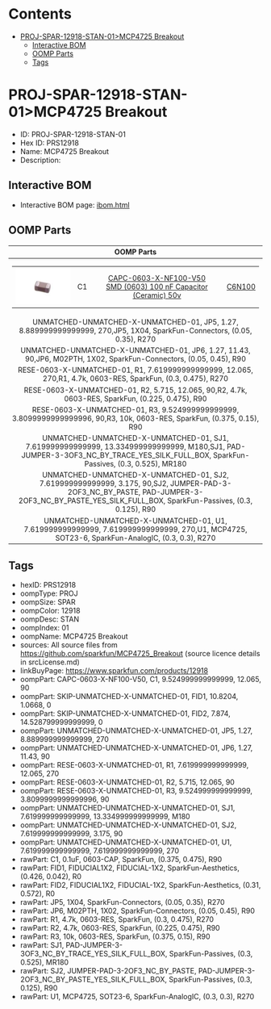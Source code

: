 



Contents
========

* [PROJ-SPAR-12918-STAN-01>MCP4725 Breakout](#proj-spar-12918-stan-01mcp4725-breakout)
	* [Interactive BOM](#interactive-bom)
	* [OOMP Parts](#oomp-parts)
	* [Tags](#tags)

# PROJ-SPAR-12918-STAN-01>MCP4725 Breakout

- ID: PROJ-SPAR-12918-STAN-01
- Hex ID: PRS12918
- Name: MCP4725 Breakout
- Description: 

## Interactive BOM

- Interactive BOM page: [ibom.html](kicad/bom/ibom.html)

## OOMP Parts
  

|OOMP Parts|
| :---: |
|<table><tr><td>![CAPC-0603-X-NF100-V50](https://raw.githubusercontent.com/oomlout/oomlout_OOMP_parts/main/CAPC-0603-X-NF100-V50/image_140.jpg)</td><td> C1</td><td>[CAPC-0603-X-NF100-V50<br>SMD (0603) 100 nF Capacitor (Ceramic) 50v](https://github.com/oomlout/oomlout_OOMP_parts/tree/main/CAPC-0603-X-NF100-V50/)</td><td>[C6N100](https://github.com/oomlout/oomlout_OOMP_parts/tree/main/CAPC-0603-X-NF100-V50/)</td></tr></table>|
|UNMATCHED-UNMATCHED-X-UNMATCHED-01, JP5, 1.27, 8.889999999999999, 270,JP5, 1X04, SparkFun-Connectors, (0.05, 0.35), R270|
|UNMATCHED-UNMATCHED-X-UNMATCHED-01, JP6, 1.27, 11.43, 90,JP6, M02PTH, 1X02, SparkFun-Connectors, (0.05, 0.45), R90|
|RESE-0603-X-UNMATCHED-01, R1, 7.619999999999999, 12.065, 270,R1, 4.7k, 0603-RES, SparkFun, (0.3, 0.475), R270|
|RESE-0603-X-UNMATCHED-01, R2, 5.715, 12.065, 90,R2, 4.7k, 0603-RES, SparkFun, (0.225, 0.475), R90|
|RESE-0603-X-UNMATCHED-01, R3, 9.524999999999999, 3.8099999999999996, 90,R3, 10k, 0603-RES, SparkFun, (0.375, 0.15), R90|
|UNMATCHED-UNMATCHED-X-UNMATCHED-01, SJ1, 7.619999999999999, 13.334999999999999, M180,SJ1, PAD-JUMPER-3-3OF3_NC_BY_TRACE_YES_SILK_FULL_BOX, SparkFun-Passives, (0.3, 0.525), MR180|
|UNMATCHED-UNMATCHED-X-UNMATCHED-01, SJ2, 7.619999999999999, 3.175, 90,SJ2, JUMPER-PAD-3-2OF3_NC_BY_PASTE, PAD-JUMPER-3-2OF3_NC_BY_PASTE_YES_SILK_FULL_BOX, SparkFun-Passives, (0.3, 0.125), R90|
|UNMATCHED-UNMATCHED-X-UNMATCHED-01, U1, 7.619999999999999, 7.619999999999999, 270,U1, MCP4725, SOT23-6, SparkFun-AnalogIC, (0.3, 0.3), R270|

## Tags

- hexID: PRS12918
- oompType: PROJ
- oompSize: SPAR
- oompColor: 12918
- oompDesc: STAN
- oompIndex: 01
- oompName: MCP4725 Breakout
- sources: All source files from https://github.com/sparkfun/MCP4725_Breakout (source licence details in srcLicense.md)
- linkBuyPage: https://www.sparkfun.com/products/12918
- oompPart: CAPC-0603-X-NF100-V50, C1, 9.524999999999999, 12.065, 90
- oompPart: SKIP-UNMATCHED-X-UNMATCHED-01, FID1, 10.8204, 1.0668, 0
- oompPart: SKIP-UNMATCHED-X-UNMATCHED-01, FID2, 7.874, 14.528799999999999, 0
- oompPart: UNMATCHED-UNMATCHED-X-UNMATCHED-01, JP5, 1.27, 8.889999999999999, 270
- oompPart: UNMATCHED-UNMATCHED-X-UNMATCHED-01, JP6, 1.27, 11.43, 90
- oompPart: RESE-0603-X-UNMATCHED-01, R1, 7.619999999999999, 12.065, 270
- oompPart: RESE-0603-X-UNMATCHED-01, R2, 5.715, 12.065, 90
- oompPart: RESE-0603-X-UNMATCHED-01, R3, 9.524999999999999, 3.8099999999999996, 90
- oompPart: UNMATCHED-UNMATCHED-X-UNMATCHED-01, SJ1, 7.619999999999999, 13.334999999999999, M180
- oompPart: UNMATCHED-UNMATCHED-X-UNMATCHED-01, SJ2, 7.619999999999999, 3.175, 90
- oompPart: UNMATCHED-UNMATCHED-X-UNMATCHED-01, U1, 7.619999999999999, 7.619999999999999, 270
- rawPart: C1, 0.1uF, 0603-CAP, SparkFun, (0.375, 0.475), R90
- rawPart: FID1, FIDUCIAL1X2, FIDUCIAL-1X2, SparkFun-Aesthetics, (0.426, 0.042), R0
- rawPart: FID2, FIDUCIAL1X2, FIDUCIAL-1X2, SparkFun-Aesthetics, (0.31, 0.572), R0
- rawPart: JP5, 1X04, SparkFun-Connectors, (0.05, 0.35), R270
- rawPart: JP6, M02PTH, 1X02, SparkFun-Connectors, (0.05, 0.45), R90
- rawPart: R1, 4.7k, 0603-RES, SparkFun, (0.3, 0.475), R270
- rawPart: R2, 4.7k, 0603-RES, SparkFun, (0.225, 0.475), R90
- rawPart: R3, 10k, 0603-RES, SparkFun, (0.375, 0.15), R90
- rawPart: SJ1, PAD-JUMPER-3-3OF3_NC_BY_TRACE_YES_SILK_FULL_BOX, SparkFun-Passives, (0.3, 0.525), MR180
- rawPart: SJ2, JUMPER-PAD-3-2OF3_NC_BY_PASTE, PAD-JUMPER-3-2OF3_NC_BY_PASTE_YES_SILK_FULL_BOX, SparkFun-Passives, (0.3, 0.125), R90
- rawPart: U1, MCP4725, SOT23-6, SparkFun-AnalogIC, (0.3, 0.3), R270
